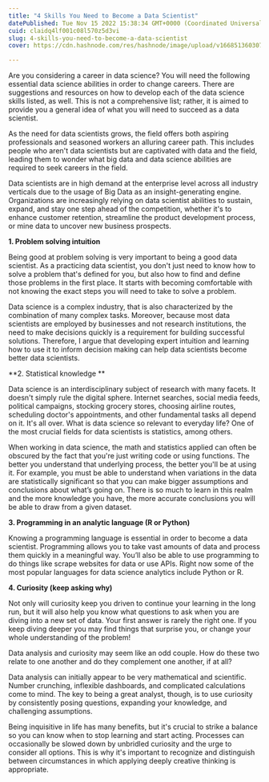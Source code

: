```yaml
---
title: "4 Skills You Need to Become a Data Scientist"
datePublished: Tue Nov 15 2022 15:38:34 GMT+0000 (Coordinated Universal Time)
cuid: claidq4lf001c08l570z5d3vi
slug: 4-skills-you-need-to-become-a-data-scientist
cover: https://cdn.hashnode.com/res/hashnode/image/upload/v1668513603077/JjxbMBwc2.png

---
```


Are you considering a career in data science? You will need the following essential data science abilities in order to change careers. There are suggestions and resources on how to develop each of the data science skills listed, as well. This is not a comprehensive list; rather, it is aimed to provide you a general idea of what you will need to succeed as a data scientist.

As the need for data scientists grows, the field offers both aspiring professionals and seasoned workers an alluring career path. This includes people who aren't data scientists but are captivated with data and the field, leading them to wonder what big data and data science abilities are required to seek careers in the field.

Data scientists are in high demand at the enterprise level across all industry verticals due to the usage of Big Data as an insight-generating engine. Organizations are increasingly relying on data scientist abilities to sustain, expand, and stay one step ahead of the competition, whether it's to enhance customer retention, streamline the product development process, or mine data to uncover new business prospects.


**1. Problem solving intuition**

Being good at problem solving is very important to being a good data scientist. As a practicing data scientist, you don't just need to know how to solve a problem that's defined for you, but also how to find and define those problems in the first place. It starts with becoming comfortable with not knowing the exact steps you will need to take to solve a problem.

Data science is a complex industry, that is also characterized by the combination of many complex tasks. Moreover, because most data scientists are employed by businesses and not research institutions, the need to make decisions quickly is a requirement for building successful solutions. Therefore, I argue that developing expert intuition and learning how to use it to inform decision making can help data scientists become better data scientists.


**2. Statistical knowledge
**

Data science is an interdisciplinary subject of research with many facets. It doesn't simply rule the digital sphere. Internet searches, social media feeds, political campaigns, stocking grocery stores, choosing airline routes, scheduling doctor's appointments, and other fundamental tasks all depend on it. It's all over. What is data science so relevant to everyday life? One of the most crucial fields for data scientists is statistics, among others.

When working in data science, the math and statistics applied can often be obscured by the fact that you're just writing code or using functions. The better you understand that underlying process, the better you'll be at using it. For example, you must be able to understand when variations in the data are statistically significant so that you can make bigger assumptions and conclusions about what’s going on. There is so much to learn in this realm and the more knowledge you have, the more accurate conclusions you will be able to draw from a given dataset.



**3. Programming in an analytic language (R or Python)**

Knowing a programming language is essential in order to become a data scientist. Programming allows you to take vast amounts of data and process them quickly in a meaningful way. You’ll also be able to use programming to do things like scrape websites for data or use APIs. Right now some of the most popular languages for data science analytics include Python or R.


**4. Curiosity (keep asking why)**

Not only will curiosity keep you driven to continue your learning in the long run, but it will also help you know what questions to ask when you are diving into a new set of data. Your first answer is rarely the right one. If you keep diving deeper you may find things that surprise you, or change your whole understanding of the problem!

Data analysis and curiosity may seem like an odd couple. How do these two relate to one another and do they complement one another, if at all?

Data analysis can initially appear to be very mathematical and scientific. Number crunching, inflexible dashboards, and complicated calculations come to mind. The key to being a great analyst, though, is to use curiosity by consistently posing questions, expanding your knowledge, and challenging assumptions.

Being inquisitive in life has many benefits, but it's crucial to strike a balance so you can know when to stop learning and start acting. Processes can occasionally be slowed down by unbridled curiosity and the urge to consider all options. This is why it's important to recognize and distinguish between circumstances in which applying deeply creative thinking is appropriate.






